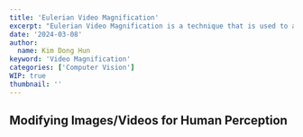 ```yaml
---
title: 'Eulerian Video Magnification'
excerpt: "Eulerian Video Magnification is a technique that is used to amplify small changes in a video sequence. This technique can be used to amplify small changes in a video sequence, such as the subtle changes in a person's face when they are speaking or when the person's heart is beating."
date: '2024-03-08'
author:
  name: Kim Dong Hun
keyword: 'Video Magnification'
categories: ['Computer Vision']
WIP: true
thumbnail: ''
---
```


## Modifying Images/Videos for Human Perception

